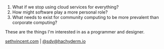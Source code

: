 1. What if we stop using cloud services for everything?
2. How might software play a more personal role?
3. What needs to exist for community computing to be more prevalent than corporate computing?

These are the things I'm interested in as a programmer and designer.

[sethvincent.com](https://sethvincent.com)
| [@sdv@hachyderm.io](https://hachyderm.io/@sdv)
